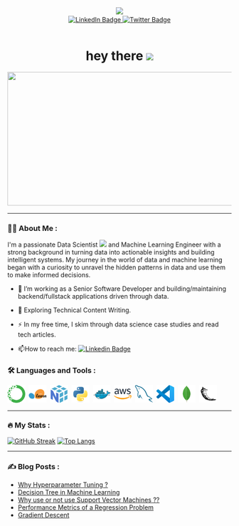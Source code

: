 <div id="header" align="center">
  <img src="https://media.giphy.com/media/v1.Y2lkPTc5MGI3NjExMzI5dGY5bGw1YzRyeTF1MGEyM2Y1MWZtbDZ3bXBnZmVybGdoaGI5ciZlcD12MV9pbnRlcm5hbF9naWZfYnlfaWQmY3Q9cw/jdPMeyv9rn0hZHh8n9/giphy.gif" width="200"/>
</div>

<div id="badges" align="center">
  <a href="https://www.linkedin.com/in/deepjyoti-bhattacharjee-3a477bb1/">
    <img src="https://img.shields.io/badge/LinkedIn-blue?style=for-the-badge&logo=linkedin&logoColor=white" alt="LinkedIn Badge"/>
  </a>
  <a href="https://twitter.com/DeepBhattachar8" align="center">
    <img src="https://img.shields.io/badge/Twitter-blue?style=for-the-badge&logo=twitter&logoColor=white" alt="Twitter Badge"/>
  </a>
</div>

<div id="badges" align="center">
<img src="https://komarev.com/ghpvc/?username=DeepjyotiBhattacharjee&style=flat-square&color=blue" alt="" align="center"/>

<h1>
  hey there
  <img src="https://media.giphy.com/media/hvRJCLFzcasrR4ia7z/giphy.gif" width="30px"/>
</h1>
</div>

<div align="center">
  <img src="https://media.giphy.com/media/dWesBcTLavkZuG35MI/giphy.gif" width="600" height="300"/>
</div>

---

### :man_technologist: About Me :
I'm a passionate Data Scientist <img src="https://media.giphy.com/media/WUlplcMpOCEmTGBtBW/giphy.gif" width="30"> and Machine Learning Engineer with a strong background in turning data into actionable insights and building intelligent systems. My journey in the world of data and machine learning began with a curiosity to unravel the hidden patterns in data and use them to make informed decisions.
- :telescope: I’m working as a Senior Software Developer and building/maintaining backend/fullstack applications driven through data.

- :seedling: Exploring Technical Content Writing.

- :zap: In my free time, I skim through data science case studies and read tech articles.

- :mailbox:How to reach me: [![Linkedin Badge](https://img.shields.io/badge/LinkedIn-blue?style=for-the-badge&logo=linkedin&logoColor=white)](https://www.linkedin.com/in/deepjyoti-bhattacharjee-3a477bb1/)

### :hammer_and_wrench: Languages and Tools :
<div>
  <img src="https://raw.githubusercontent.com/devicons/devicon/6910f0503efdd315c8f9b858234310c06e04d9c0/icons/anaconda/anaconda-original.svg" title="Anaconda" alt="Anaconda" width="40" height="40"/>&nbsp;
  <img src="https://raw.githubusercontent.com/devicons/devicon/6910f0503efdd315c8f9b858234310c06e04d9c0/icons/scikitlearn/scikitlearn-original.svg" title="Scikit-learn" alt="Scikit-learn" width="40" height="40"/>&nbsp;
  <img src="https://raw.githubusercontent.com/devicons/devicon/6910f0503efdd315c8f9b858234310c06e04d9c0/icons/numpy/numpy-original.svg" title="Numpy" alt="Numpy" width="40" height="40"/>&nbsp;
  <img src="https://raw.githubusercontent.com/devicons/devicon/6910f0503efdd315c8f9b858234310c06e04d9c0/icons/python/python-original.svg" title="Python" alt="Python" width="40" height="40"/>&nbsp;
  <img src="https://raw.githubusercontent.com/devicons/devicon/6910f0503efdd315c8f9b858234310c06e04d9c0/icons/docker/docker-original.svg" title="Docker" alt="Docker" width="40" height="40"/>&nbsp;
  <img src="https://raw.githubusercontent.com/devicons/devicon/6910f0503efdd315c8f9b858234310c06e04d9c0/icons/amazonwebservices/amazonwebservices-original-wordmark.svg" title="AWS" alt="AWS " width="40" height="40"/>&nbsp;
  <img src="https://raw.githubusercontent.com/devicons/devicon/6910f0503efdd315c8f9b858234310c06e04d9c0/icons/mysql/mysql-original.svg"  title="MySQL" alt="MySQL" width="40" height="40"/>&nbsp;
  <img src="https://raw.githubusercontent.com/devicons/devicon/6910f0503efdd315c8f9b858234310c06e04d9c0/icons/vscode/vscode-original.svg" title="vscode" alt="vscode" width="40" height="40"/>&nbsp;
  <img src="https://raw.githubusercontent.com/devicons/devicon/6910f0503efdd315c8f9b858234310c06e04d9c0/icons/mongodb/mongodb-original.svg" title="mongodb" alt="mongodb" width="40" height="40"/>&nbsp;
  <img src="https://raw.githubusercontent.com/devicons/devicon/6910f0503efdd315c8f9b858234310c06e04d9c0/icons/flask/flask-original.svg" title="flask" alt="flask" width="40" height="40"/>&nbsp;
</div>

---

### :fire: My Stats :
[![GitHub Streak](https://github-readme-streak-stats.herokuapp.com?user=DeepjyotiBhattacharjee%20)](https://git.io/streak-stats)
[![Top Langs](https://github-readme-stats.vercel.app/api/top-langs/?username=DeepjyotiBhattacharjee&layout=compact&theme=vision-friendly-dark)](https://github.com/anuraghazra/github-readme-stats)

---

### :writing_hand: Blog Posts :
<!-- BLOG-POST-LIST:START -->
- [Why Hyperparameter Tuning ?](https://deepjyotibhattacharjee.medium.com/why-hyperparameter-tuning-8dc96cafe4ef?source=rss-c0cbebf388fa------2)
- [Decision Tree in Machine Learning](https://deepjyotibhattacharjee.medium.com/decision-tree-in-machine-learning-222cc912c93a?source=rss-c0cbebf388fa------2)
- [Why use or not use Support Vector Machines ??](https://deepjyotibhattacharjee.medium.com/why-use-or-not-use-support-vector-machines-35920ee3c78b?source=rss-c0cbebf388fa------2)
- [Performance Metrics of a Regression Problem](https://deepjyotibhattacharjee.medium.com/performance-metrics-of-a-regression-problem-9489612f802c?source=rss-c0cbebf388fa------2)
- [Gradient Descent](https://deepjyotibhattacharjee.medium.com/gradient-descent-22f50c98be39?source=rss-c0cbebf388fa------2)
<!-- BLOG-POST-LIST:END -->
